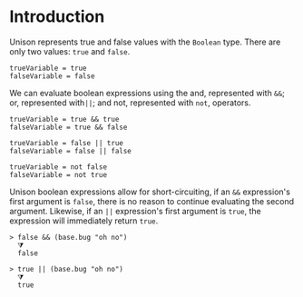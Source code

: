 # Introduction

Unison represents true and false values with the `Boolean` type. There are only two values: `true` and `false`.

```unison
trueVariable = true
falseVariable = false
```

We can evaluate boolean expressions using the and, represented with `&&`; or, represented with`||`; and not, represented with `not`, operators.

```unison
trueVariable = true && true
falseVariable = true && false

trueVariable = false || true
falseVariable = false || false

trueVariable = not false
falseVariable = not true
```

Unison boolean expressions allow for short-circuiting, if an `&&` expression's first argument is `false`, there is no reason to continue evaluating the second argument.
Likewise, if an `||` expression's first argument is `true`, the expression will immediately return `true`.

```unison
> false && (base.bug "oh no")
  ⧩
  false
```

```unison
> true || (base.bug "oh no")
  ⧩
  true
```
